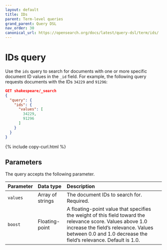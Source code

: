 ```yaml
---
layout: default
title: IDs
parent: Term-level queries
grand_parent: Query DSL
nav_order: 30
canonical_url: https://opensearch.org/docs/latest/query-dsl/term/ids/
---
```


# IDs query

Use the `ids` query to search for documents with one or more specific document ID values in the `_id` field. For example, the following query requests documents with the IDs `34229` and `91296`:

```json
GET shakespeare/_search
{
  "query": {
    "ids": {
      "values": [
        34229,
        91296
      ]
    }
  }
}
```
{% include copy-curl.html %}

## Parameters

The query accepts the following parameter.

Parameter | Data type | Description
:--- | :--- | :---
`values` | Array of strings | The document IDs to search for. Required.
`boost` | Floating-point | A floating-point value that specifies the weight of this field toward the relevance score. Values above 1.0 increase the field’s relevance. Values between 0.0 and 1.0 decrease the field’s relevance. Default is 1.0.
